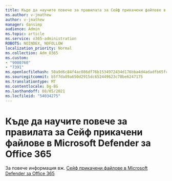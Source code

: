 ```yaml
---
title: Къде да научите повече за правилата за Сейф прикачени файлове в Microsoft Defender за Office 365
ms.author: v-jmathew
author: v-jmathew
manager: dansimp
audience: Admin
ms.topic: article
ms.service: o365-administration
ROBOTS: NOINDEX, NOFOLLOW
localization_priority: Normal
ms.collection: Adm_O365
ms.custom:
- "9000760"
- "7391"
ms.openlocfilehash: 50a9d6c84f4ac086df76b1534972434d176bba4d4adadfb65fc2ca97da028c0b
ms.sourcegitcommit: b5f7da89a650d2915dc652449623c78be6247175
ms.translationtype: MT
ms.contentlocale: bg-BG
ms.lasthandoff: 08/05/2021
ms.locfileid: "54034275"
---
```

# <a name="where-to-learn-more-about-safe-attachment-policies-in-microsoft-defender-for-office-365"></a>Къде да научите повече за правилата за Сейф прикачени файлове в Microsoft Defender за Office 365

За повече информация вж. [Сейф прикачени файлове в Microsoft Defender за Office 365](https://go.microsoft.com/fwlink/?linkid=2092213)
